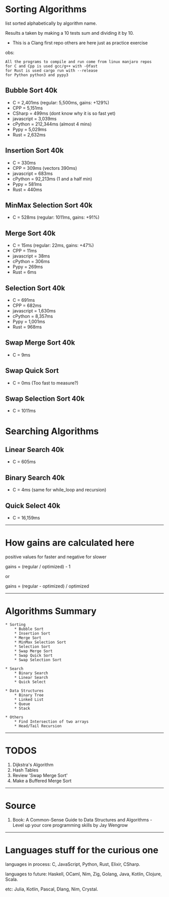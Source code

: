 # Sorting Algorithms

list sorted alphabetically by algorithm name.

Results a taken by making a 10 tests sum and dividing it by 10.

* This is a Clang first repo others are here just as practice exercise

obs:

    All the programs to compile and run come from linux manjaro repos
    for C and Cpp is used gcc/g++ with -Ofast
    for Rust is used cargo run with --release
    for Python python3 and pypy3

## Bubble Sort 40k

- C          =   2,401ms (regular: 5,500ms, gains: +129%)
- CPP        =   5,151ms
- CSharp     =     499ms (dont know why it is so fast yet)
- javascript =   3,039ms
- cPython    = 212,344ms (almost 4 mins)
- Pypy       =   5,029ms
- Rust       =   2,632ms

## Insertion Sort 40k

- C          =    330ms
- CPP        =    309ms (vectors 390ms)
- javascript =    683ms
- cPython    = 92,213ms (1 and a half min)
- Pypy       =    581ms
- Rust       =    440ms

## MinMax Selection Sort 40k

- C = 528ms (regular: 1011ms, gains: +91%)

## Merge Sort 40k

- C          =  15ms (regular: 22ms, gains: +47%)
- CPP        =  11ms
- javascript =  38ms
- cPython    = 306ms
- Pypy       = 269ms
- Rust       =   6ms

## Selection Sort 40k

- C          =   691ms
- CPP        =   682ms
- javascript = 1,630ms
- cPython    = 8,357ms
- Pypy       = 1,001ms
- Rust       =   968ms

## Swap Merge Sort 40k

- C = 9ms

## Swap Quick Sort

- C = 0ms (Too fast to measure?)

## Swap Selection Sort 40k

- C = 1011ms

# Searching Algorithms

## Linear Search 40k

- C = 605ms

## Binary Search 40k

- C = 4ms (same for while_loop and recursion)

## Quick Select 40k

- C = 16,159ms

--------------------------------------------------------------------------------

# How gains are calculated here

positive values for faster and negative for slower

gains = (regular / optimized) - 1

or

gains = (regular - optimized) / optimized

--------------------------------------------------------------------------------

# Algorithms Summary

    * Sorting
        * Bubble Sort
        * Insertion Sort
        * Merge Sort
        * MinMax Selection Sort
        * Selection Sort
        * Swap Merge Sort
        * Swap Quick Sort
        * Swap Selection Sort

    * Search
        * Binary Search
        * Linear Search
        * Quick Select

    * Data Structures
        * Binary Tree
        * Linked List
        * Queue
        * Stack

    * Others
        * Find Intersection of two arrays
        * Head/Tail Recursion

--------------------------------------------------------------------------------

# TODOS

1. Dijkstra's Algorithm
2. Hash Tables
3. Review 'Swap Merge Sort'
4. Make a Buffered Merge Sort

--------------------------------------------------------------------------------

# Source

1. Book: A Common-Sense Guide to Data Structures and Algorithms - Level up your
core programming skills by Jay Wengrow

--------------------------------------------------------------------------------

# Languages stuff for the curious one

languages in process: C, JavaScript, Python, Rust, Elixir, CSharp.

languages to future: Haskell, OCaml, Nim, Zig, Golang, Java, Kotlin, Clojure, Scala.

etc: Julia, Kotlin, Pascal, Dlang, Nim, Crystal.
